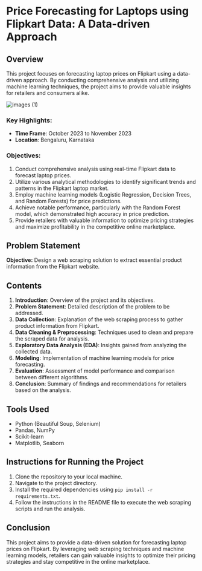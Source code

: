 # Price Forecasting for Laptops using Flipkart Data: A Data-driven Approach

## Overview

This project focuses on forecasting laptop prices on Flipkart using a data-driven approach. By conducting comprehensive analysis and utilizing machine learning techniques, the project aims to provide valuable insights for retailers and consumers alike.

![images (1)](https://github.com/vishnu55510/Flipkart_laptop/assets/162179720/f4d406c8-e616-487f-bc78-6deed416b4da)

### Key Highlights:

- **Time Frame**: October 2023 to November 2023
- **Location**: Bengaluru, Karnataka

### Objectives:

1. Conduct comprehensive analysis using real-time Flipkart data to forecast laptop prices.
2. Utilize various analytical methodologies to identify significant trends and patterns in the Flipkart laptop market.
3. Employ machine learning models (Logistic Regression, Decision Trees, and Random Forests) for price predictions.
4. Achieve notable performance, particularly with the Random Forest model, which demonstrated high accuracy in price prediction.
5. Provide retailers with valuable information to optimize pricing strategies and maximize profitability in the competitive online marketplace.

## Problem Statement

**Objective:** Design a web scraping solution to extract essential product information from the Flipkart website.

## Contents

1. **Introduction**: Overview of the project and its objectives.
2. **Problem Statement**: Detailed description of the problem to be addressed.
3. **Data Collection**: Explanation of the web scraping process to gather product information from Flipkart.
4. **Data Cleaning & Preprocessing**: Techniques used to clean and prepare the scraped data for analysis.
5. **Exploratory Data Analysis (EDA)**: Insights gained from analyzing the collected data.
6. **Modeling**: Implementation of machine learning models for price forecasting.
7. **Evaluation**: Assessment of model performance and comparison between different algorithms.
8. **Conclusion**: Summary of findings and recommendations for retailers based on the analysis.

## Tools Used

- Python (Beautiful Soup, Selenium)
- Pandas, NumPy
- Scikit-learn
- Matplotlib, Seaborn


## Instructions for Running the Project

1. Clone the repository to your local machine.
2. Navigate to the project directory.
3. Install the required dependencies using `pip install -r requirements.txt`.
4. Follow the instructions in the README file to execute the web scraping scripts and run the analysis.

## Conclusion

This project aims to provide a data-driven solution for forecasting laptop prices on Flipkart. By leveraging web scraping techniques and machine learning models, retailers can gain valuable insights to optimize their pricing strategies and stay competitive in the online marketplace.
